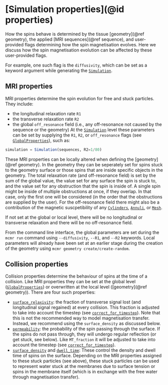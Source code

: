 # [Simulation properties](@id properties)
How the spins behave is determined by the tissue [geometry](@ref geometry), the applied [MRI sequences](@ref sequence), and user-provided flags determining how the spin magnetisation evolves. Here we discuss how the spin magnetisation evolution can be affected by these user-provided flags.

For example, one such flag is the `diffusivity`, which can be set as a keyword argument while generating the [`Simulation`](@ref).
## MRI properties
MRI properties determine the spin evolution for free and stuck particles. They include:
- the longitudinal relaxation rate `R1`
- the transverse relaxation rate `R2`
- the global `off_resonance` field (i.e., any off-resonance not caused by the sequence or the geometry)
At the [`Simulation`](@ref) level these parameters can be set by supplying the `R1`, `R2`, or `off_resonance` flags (see [`GlobalProperties`](@ref)), such as:
```julia
simulation = Simulation(sequences, R2=1/80)
```
These MRI properties can be locally altered when defining the [geometry](@ref geometry). In the geometry they can be seperately set for spins stuck to the geometry surface or those spins that are inside specific objects in the geometry. The total relaxation rate (and off-resonance field) is set by the sum of the global value, the value set for any surface the spin is stuck to, and the value set for any obstruction that the spin is inside of. A single spin might be inside of multiple obstructions at once, if they overlap. In that case, only the first one will be considered (in the order that the obstructions are supplied by the user). For the off-resonance field there might also be a contribution of the magnetic suscpetibility of any [`Cylinders`](@ref), [`Annuli`](@ref), or [`Mesh`](@ref).

If not set at the global or local level, there will be no longitudinal or transverse relaxation and there will be no off-resonance field.

From the command line interface, the global parameters are set during the `mcmr run` command using `--diffusivity`, `--R1`, and `--R2` keywords.
Local parameters will already have been set at an earlier stage during the creation of the geometry using `mcmr geometry create/create-random`.

## Collision properties
Collision properties determine the behaviour of spins at the time of a collision. Like MRI properties they can be set at the global level ([`GlobalProperties`](@ref)) or overwritten at the local level ([geometry](@ref geometry)). There are four such properties:
- [`surface_relaxivity`](@ref): the fraction of transverse signal lost (and longitudinal signal regained) at every collision. This fraction is adjusted to take into account the timestep (see [`correct_for_timestep`](@ref)). Note that this is not the recommended way to model magnetisation transfer. Instead, we recommend using the `surface_density` as discussed below.
- [`permeability`](@ref): the probability of the spin passing through the surface. If the spins do not pass through, they will undergo regular reflection (or get stuck, see below). Like `MT_fraction` it will be adjusted to take into account the timestep (see [`correct_for_timestep`](@ref)).
- [`surface_density`](@ref) and [`dwell_time`](@ref): These control the density and dwell time of spins on the surface. Depending on the MRI properties assigned to these stuck particles (see above), these stuck particles can be used to represent water stuck at the membranes due to surface tension or spins in the membrane itself (which is in exchange with the free water through magnetisation transfer).


